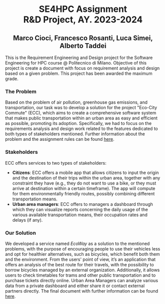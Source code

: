 # <div align="center"> SE4HPC Assignment </div> <div align="center"> R&D Project, AY. 2023-2024 </div>
## <div align="center"> Marco Cioci, Francesco Rosanti, Luca Simei, Alberto Taddei </div>

This is the Requirement Engineering and Design project for the Software Engineering for HPC course @ Politecnico di Milano. Objective of this project is create a document with focus on requirement analysis and design based on a given problem. This project has been awarded the maximum grade.

### The Problem
Based on the problem of air pollution, greenhouse gas emissions, and transportation, our task was to develop a solution for the project "Eco-City Commute" (ECC), which aims to create a comprehensive software system that makes public transportation within an urban area as easy and efficient as possible, promoting its adoption. Specifically, we had to focus on the requirements analysis and design work related to the features dedicated to both types of stakeholders mentioned. Further information about the problem and the assignment rules can be found [here](https://github.com/luca-simei/SE4HPC_RD_project/blob/main/Specification/RD_project.pdf).

### Stakeholders
ECC offers services to two types of stakeholders:  
* __Citizens__: ECC offers a mobile app that allows citizens to input the origin and the 
destination of their trips within the urban area, together with any constraint they have 
(e.g., they do not want to use a bike, or they must arrive at destination within a certain 
timeframe). The app will compute for them environmentally friendly routes, possibly 
combining different transportation means.  
* __Urban area managers__: ECC offers to managers a dashboard through which they can 
visualize reports concerning the daily usage of the various available transportation 
means, their occupation rates and delays (if any).

### Our Solution
We developed a service named _EcoWay_ as a solution to the mentioned problems, with the purpose of encouraging people to use their vehicles less and opt for healthier alternatives, such as bicycles, which benefit both them and the environment. From the users' point of view, it’s an application that offers an analysis of the best route for their travels, with the possibility to borrow bicycles managed by an external organization. Additionally, it allows users to check timetables for trams and other public transportation and to purchase tickets directly online. Urban Area Managers can analyze various data from a private dashboard and either share it or contact external partners directly. The final document with further information can be found [here](https://github.com/luca-simei/SE4HPC_RD_project/blob/main/EcoWay.pdf).
